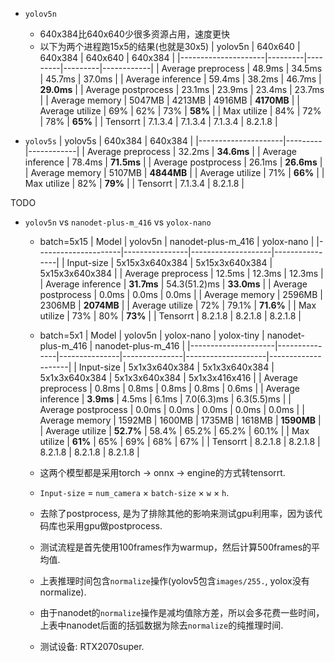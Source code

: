 - `yolov5n`
  * 640x384比640x640少很多资源占用，速度更快
  * 以下为两个进程跑15x5的结果(也就是30x5)
    | yolov5n             | 640x640 | 640x384 | 640x640 | 640x384    |
    |---------------------|---------|---------|---------|------------|
    | Average preprocess  | 48.9ms  | 34.5ms  | 45.7ms  | 37.0ms     |
    | Average inference   | 59.4ms  | 38.2ms  | 46.7ms  | **29.0ms** |
    | Average postprocess | 23.1ms  | 23.9ms  | 23.4ms  | 23.7ms     |
    | Average memory      | 5047MB  | 4213MB  | 4916MB  | **4170MB** |
    | Average utilize     | 69%     | 62%     | 73%     | **58%**    |
    | Max utilize         | 84%     | 72%     | 78%     | **65%**    |
    | Tensorrt            | 7.1.3.4 | 7.1.3.4 | 7.1.3.4 | 8.2.1.8    |

- `yolov5s`
    | yolov5s             | 640x384 | 640x384    |
    |---------------------|---------|------------|
    | Average preprocess  | 32.2ms  | **34.6ms** |
    | Average inference   | 78.4ms  | **71.5ms** |
    | Average postprocess | 26.1ms  | **26.6ms** |
    | Average memory      | 5107MB  | **4844MB** |
    | Average utilize     | 71%     | **66%**    |
    | Max utilize         | 82%     | **79%**    |
    | Tensorrt            | 7.1.3.4 | 8.2.1.8    |

TODO
- `yolov5n` vs `nanodet-plus-m_416` vs `yolox-nano`
  * batch=5x15
    | Model               | yolov5n        | nanodet-plus-m_416 | yolox-nano     |
    |---------------------|----------------|--------------------|----------------|
    | Input-size          | 5x15x3x640x384 | 5x15x3x640x384     | 5x15x3x640x384 |
    | Average preprocess  | 12.5ms         | 12.3ms             | 12.3ms         |
    | Average inference   | **31.7ms**     | 54.3(51.2)ms       | **33.0ms**     |
    | Average postprocess | 0.0ms          | 0.0ms              | 0.0ms          |
    | Average memory      | 2596MB         | 2306MB             | **2074MB**     |
    | Average utilize     | 72%            | 79.1%              | **71.6%**      |
    | Max utilize         | 73%            | 80%                | **73%**        |
    | Tensorrt            | 8.2.1.8        | 8.2.1.8            | 8.2.1.8        |

  * batch=5x1
    | Model               | yolov5n       | yolox-nano    | yolox-tiny    | nanodet-plus-m_416 | nanodet-plus-m_416 |
    |---------------------|---------------|---------------|---------------|--------------------|--------------------|
    | Input-size          | 5x1x3x640x384 | 5x1x3x640x384 | 5x1x3x640x384 | 5x1x3x640x384      | 5x1x3x416x416      |
    | Average preprocess  | 0.8ms         | 0.8ms         | 0.8ms         | 0.8ms              | 0.6ms              |
    | Average inference   | **3.9ms**     | 4.5ms         | 6.1ms         | 7.0(6.3)ms         | 6.3(5.5)ms         |
    | Average postprocess | 0.0ms         | 0.0ms         | 0.0ms         | 0.0ms              | 0.0ms              |
    | Average memory      | 1592MB        | 1600MB        | 1735MB        | 1618MB             | **1590MB**         |
    | Average utilize     | **52.7%**     | 58.4%         | 65.2%         | 65.2%              | 60.1%              |
    | Max utilize         | **61%**       | 65%           | 69%           | 68%                | 67%                |
    | Tensorrt            | 8.2.1.8       | 8.2.1.8       | 8.2.1.8       | 8.2.1.8            | 8.2.1.8            |
  * 这两个模型都是采用torch -> onnx -> engine的方式转tensorrt.
  * `Input-size` = `num_camera` × `batch-size` × `w` × `h`.
  * 去除了postprocess, 是为了排除其他的影响来测试gpu利用率，因为该代码库也采用gpu做postprocess.
  * 测试流程是首先使用100frames作为warmup，然后计算500frames的平均值.
  * 上表推理时间包含`normalize`操作(yolov5包含`images/255.`, yolox没有normalize).
  * 由于nanodet的`normalize`操作是减均值除方差，所以会多花费一些时间，上表中nanodet后面的括弧数据为除去`normalize`的纯推理时间.
  * 测试设备: RTX2070super.

